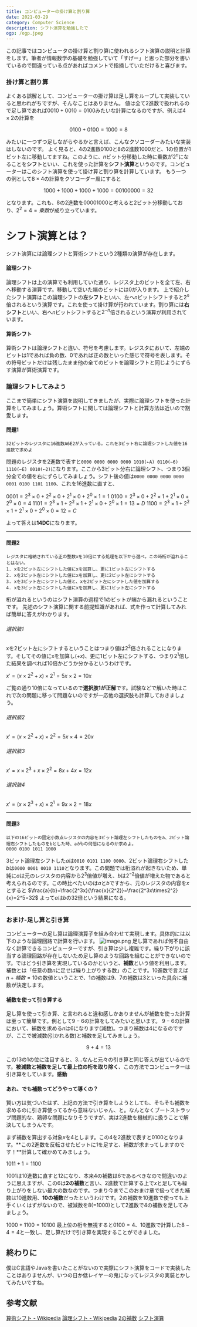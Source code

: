 ```yaml
---
title: コンピューターの掛け算と割り算
date: 2021-03-29
category: Computer Science
description: シフト演算を勉強したで
ogp: /ogp.jpeg
---
```


この記事ではコンピュータの掛け算と割り算に使われるシフト演算の説明と計算をします。筆者が情報数学の基礎を勉強していて「すげー」と思った部分を書いているので間違っている点があればコメントで指摘していただけると喜びます。

### 掛け算と割り算
よくある誤解として、コンピューターの掛け算は足し算をループして実装していると思われがちですが、そんなことはありません。
値は全て2進数で扱われるので足し算であれば$0010+0010=0100$みたいな計算になるのですが、例えば$4\times2$の計算を

```math
0100+0100=1000=8
```
みたいに一つずつ足しながらやるかと言えば、こんなクソコーダーみたいな実装はしないのです。
よく見ると、4の2進数$0100$と8の2進数$1000$だと、1の位置が1ビット左に移動してますね。このように、$n$ビット分移動した時に乗数が$2^n$になることを**シフト**といい、これを使った計算を**シフト演算**というのです。コンピューターはこのシフト演算を使って掛け算と割り算を計算しています。
もう一つの例として$8\times4$の計算をクソコーダー風にすると

```math
1000+1000+1000+1000=00100000=32
```
となります。これも、8の2進数を$00001000$と考えると2ビット分移動しており、$2^2=4=乗数$が成り立っています。

# シフト演算とは？

シフト演算には論理シフトと算術シフトという2種類の演算が存在します。
#### 論理シフト
論理シフトは上の演算でも利用していた通り、レジスタ上のビットを全て左、右へ移動する演算です。移動して空いた端のビットには0が入ります。
上で紹介したシフト演算はこの論理シフトの**左シフト**といい、左へ$n$ビットシフトすると$2^n$倍されるという演算です。これを使って掛け算が行われています。割り算には**右シフト**といい、右へ$n$ビットシフトすると$2^{-n}$倍されるという演算が利用されています。
#### 算術シフト
算術シフトは論理シフトと違い、符号を考慮します。レジスタにおいて、左端のビットは1であれば負の数、0であれば正の数といった感じで符号を表します。その符号ビットだけは残したまま他の全てのビットを論理シフトと同じようにずらす演算が算術演算です。
### 論理シフトしてみよう
ここまで簡単にシフト演算を説明してきましたが、実際に論理シフトを使った計算をしてみましょう。算術シフトに関しては論理シフトと計算方法は近いので割愛します。
#### 問題1

```
32ビットのレジスタに16進数A6E2が入っている。これを3ビット右に論理シフトした値を16進数で求めよ
```
問題のレジスタを2進数で表すと```0000 0000 0000 0000 1010(←A) 0110(←6) 1110(←E) 0010(←2)```になります。ここから3ビット分右に論理シフト、つまり3個分全ての値を右にずらしてみましょう。シフト後の値は```0000 0000 0000 0000 0001 0100 1101 1100```、これを16進数に直すと、


$0001=2^3\times0+2^2\times0+2^1\times0+2^0\times1=1$
$0100=2^3\times0+2^2\times1+2^1\times0+2^0\times0=4$
$1101=2^3\times1+2^2\times1+2^1\times0+2^0\times1=13=D$
$1100=2^3\times1+2^2\times1+2^1\times0+2^0\times0=12=C$

よって答えは**14DC**になります。

---
#### 問題2

```
レジスタに格納されている正の整数xを10倍にする処理を以下から選べ。この時桁が溢れることはない。
1. xを2ビット左にシフトした値にxを加算し、更に1ビット左にシフトする
2. xを2ビット左にシフトした値にxを加算し、更に2ビット左にシフトする
3. xを3ビット左にシフトした値と、xを2ビット左にシフトした値を加算する
4. xを3ビット左にシフトした値にxを加算し、更に1ビット左にシフトする
```
桁が溢れるというのはシフト演算の過程で1のビットが端から漏れるということです。
先述のシフト演算に関する前提知識があれば、式を作って計算してみれば簡単に答えがわかります。

###### 選択肢1
xを2ビット左にシフトするということはつまり値は$2^2$倍されることになります。そしてその値にxを加算し($+x$)、更に1ビット左にシフトする、つまり$2^1$倍した結果を調べれば10倍かどうか分かるというわけです。

$x'=(x\times2^2+x)\times2^1=5x\times2=10x$

ご覧の通り10倍になっているので**選択肢1が正解**です。試験などで解いた時はこれで次の問題に移って問題ないのですが一応他の選択肢も計算しておきましょう。

###### 選択肢2
$x'=(x\times2^2+x)\times2^2=5x\times4=20x$
###### 選択肢3
$x'=x\times2^3+x\times2^2=8x+4x=12x$
###### 選択肢4
$x'=(x\times2^3+x)\times2^1=9x\times2=18x$

---
#### 問題3

```
以下の16ビットの固定小数点レジスタの内容を3ビット論理左シフトしたものをa、2ビット論理右シフトしたものをbとした時、aがbの何倍になるのか求めよ。
0000 0100 1011 1000
```
3ビット論理左シフトした$a$は```0010 0101 1100 0000```、2ビット論理右シフトした$b$は```0000 0001 0010 1110```となります。この問題では桁溢れが起きないため、単純に$a$は元のレジスタの内容から$2^3$倍値が増え、$b$は$2^{-2}$倍値が増えた物であると考えられるのです。この時比べたいのは$a$と$b$ですから、元のレジスタの内容を$x$とすると
$\frac{a}{b}=\frac{2^3x}{\frac{x}{2^2}}=\frac{2^3x\times2^2}{x}=2^5=32$
よって$a$は$b$の32倍という結果になる。

---
### おまけ-足し算と引き算
コンピューターの足し算は論理演算子を組み合わせて実現します。具体的には以下のような論理回路で計算を行います。
![image.png](https://qiita-image-store.s3.ap-northeast-1.amazonaws.com/0/502570/9613bde5-de91-f896-6dd2-d5e745d9af8e.png)
足し算であれば何不自由なく計算できるコンピューターですが、引き算は少し複雑です。繰り下がりに該当する論理回路が存在しないため足し算のような回路を組むことができないのです。ではどう引き算を実現しているのかというと、**補数**という値を利用します。
補数とは「任意の数$n$に足せば繰り上がりする数」のことです。10進数で言えば$n+補数=10$の数値ということで、1の補数は9、7の補数は3といった具合に補数が決定します。
#### 補数を使って引き算する
足し算を使って引き算、と言われると違和感しかありませんが補数を使った計算は至って簡単です。例として$9-6$の計算をしてみたいと思います。
$9-6$の計算において、補数を求める$n$は6になります(減数)。つまり補数は4になるのですが、ここで被減数(引かれる数)と補数を足してみましょう。

```math
9+4=13
```

この13の1の位に注目すると、3...なんと元々の引き算と同じ答えが出ているのです。**被減数と補数を足して最上位の桁を取り除く**、この方法でコンピューターは引き算をしています。**感動**

#### あれ、でも補数ってどうやって導くの？
賢い方は気づいたはず、上記の方法で引き算をしようとしても、そもそも補数を求めるのに引き算使ってるから意味ないじゃん、と。なんとなくブートストラップ問題的な、鶏卵な問題になりそうですが、実は2進数を機械的に扱うことで解決してしまうんです。

まず補数を算出する対象$x$を4とします。この4を2進数で表すと0100となります。**この2進数を反転させたビットに1を足すと、補数が求まってしますのです！**計算して確かめてみましょう。

$1011+1=1100$

1001は10進数に直すと12になり、本来4の補数は6であるべきなので間違いのように思えますが、この6は**2の補数**と言い、2進数で計算する上で$x$と足しても繰り上がりをしない最大の数なのです。つまり今までこのおまけ章で扱ってきた補数は10進数用、**10の補数**だったというわけです。2の補数を10進数で使っても上手くいくはずがないので、被減数を8(=1000)として2進数で4の補数を足してみましょう。

$1000+1100=10100$
最上位の桁を無視すると$0100=4$、10進数で計算した$8-4=4$と一致し、足し算だけで引き算を実現することができました。

## 終わりに
僕はC言語やJavaを書いたことがないので実際にシフト演算をコードで実装したことはありませんが、いつの日か低レイヤーの鬼になってレジスタの実装とかしてみたいですね。

## 参考文献
[算術シフト - Wikipedia](https://en.wikipedia.org/wiki/Arithmetic_shift)
[論理シフト - Wikipedia](https://en.wikipedia.org/wiki/Logical_shift)
[2の補数](https://agency-star.co.jp/column/2-complement/)
[シフト演算](https://itmanabi.com/shift-operation/)
